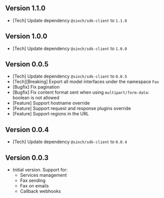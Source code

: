 ## Version 1.1.0
- [Tech] Update dependency `@sinch/sdk-client` to `1.1.0`

## Version 1.0.0
- [Tech] Update dependency `@sinch/sdk-client` to `1.0.0`

## Version 0.0.5
- [Tech] Update dependency `@sinch/sdk-client` to `0.0.5`
- [Tech][Breaking] Export all model interfaces under the namespace `Fax`
- [Bugfix] Fix pagination
- [Bugfix] Fix content format sent when using `multipart/form-data`: boolean is not allowed
- [Feature] Support hostname override
- [Feature] Support request and response plugins override
- [Feature] Support regions in the URL

## Version 0.0.4
- [Tech] Update dependency `@sinch/sdk-client` to `0.0.4`

## Version 0.0.3

- Initial version. Support for:
  - Services management
  - Fax sending
  - Fax on emails
  - Callback webhooks
